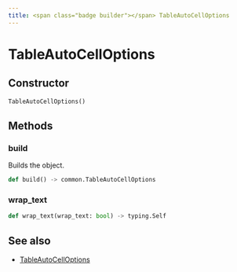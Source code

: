 ```yaml
---
title: <span class="badge builder"></span> TableAutoCellOptions
---
```

# <span class="badge builder"></span> TableAutoCellOptions

## Constructor

```python
TableAutoCellOptions()
```
## Methods

### <span class="badge object-method"></span> build

Builds the object.

```python
def build() -> common.TableAutoCellOptions
```

### <span class="badge object-method"></span> wrap_text

```python
def wrap_text(wrap_text: bool) -> typing.Self
```

## See also

 * <span class="badge object-type-class"></span> [TableAutoCellOptions](./object-TableAutoCellOptions.md)
